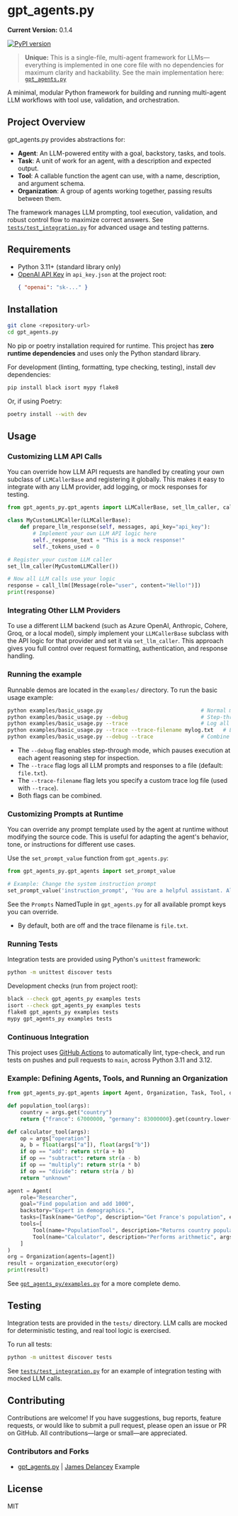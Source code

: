 # gpt_agents.py

**Current Version:** 0.1.4


[![PyPI version](https://img.shields.io/pypi/v/gpt-agents-py.svg)](https://pypi.org/project/gpt-agents-py/)

> **Unique:** This is a single-file, multi-agent framework for LLMs—everything is implemented in one core file with no dependencies for maximum clarity and hackability. See the main implementation here: [`gpt_agents.py`](https://github.com/jameswdelancey/gpt_agents.py/blob/main/gpt_agents_py/gpt_agents.py)

A minimal, modular Python framework for building and running multi-agent LLM workflows with tool use, validation, and orchestration. 

## Project Overview

gpt_agents.py provides abstractions for:
- **Agent**: An LLM-powered entity with a goal, backstory, tasks, and tools.
- **Task**: A unit of work for an agent, with a description and expected output.
- **Tool**: A callable function the agent can use, with a name, description, and argument schema.
- **Organization**: A group of agents working together, passing results between them.

The framework manages LLM prompting, tool execution, validation, and robust control flow to maximize correct answers. See [`tests/test_integration.py`](https://github.com/jameswdelancey/gpt_agents.py/blob/main/tests/test_integration.py) for advanced usage and testing patterns.

## Requirements
- Python 3.11+ (standard library only)
- [OpenAI API Key](https://platform.openai.com/account/api-keys) in `api_key.json` at the project root:
  ```json
  { "openai": "sk-..." }
  ```

## Installation

```bash
git clone <repository-url>
cd gpt_agents.py
```

No pip or poetry installation required for runtime. This project has **zero runtime dependencies** and uses only the Python standard library.

For development (linting, formatting, type checking, testing), install dev dependencies:
```bash
pip install black isort mypy flake8
```
Or, if using Poetry:
```bash
poetry install --with dev
```
## Usage

### Customizing LLM API Calls

You can override how LLM API requests are handled by creating your own subclass of `LLMCallerBase` and registering it globally. This makes it easy to integrate with any LLM provider, add logging, or mock responses for testing.

```python
from gpt_agents_py.gpt_agents import LLMCallerBase, set_llm_caller, call_llm, Message

class MyCustomLLMCaller(LLMCallerBase):
    def prepare_llm_response(self, messages, api_key="api_key"):
        # Implement your own LLM API logic here
        self._response_text = "This is a mock response!"
        self._tokens_used = 0

# Register your custom LLM caller
set_llm_caller(MyCustomLLMCaller())

# Now all LLM calls use your logic
response = call_llm([Message(role="user", content="Hello!")])
print(response)
```

### Integrating Other LLM Providers

To use a different LLM backend (such as Azure OpenAI, Anthropic, Cohere, Groq, or a local model), simply implement your `LLMCallerBase` subclass with the API logic for that provider and set it via `set_llm_caller`. This approach gives you full control over request formatting, authentication, and response handling.


### Running the example

Runnable demos are located in the `examples/` directory. To run the basic usage example:


```bash
python examples/basic_usage.py                               # Normal mode
python examples/basic_usage.py --debug                       # Step-through debug mode for agent reasoning
python examples/basic_usage.py --trace                       # Log all LLM prompts and responses to file.txt
python examples/basic_usage.py --trace --trace-filename mylog.txt   # Log LLM traces to custom file
python examples/basic_usage.py --debug --trace               # Combine step-through and trace logging
```

- The `--debug` flag enables step-through mode, which pauses execution at each agent reasoning step for inspection.
- The `--trace` flag logs all LLM prompts and responses to a file (default: `file.txt`).
- The `--trace-filename` flag lets you specify a custom trace log file (used with `--trace`).
- Both flags can be combined.

### Customizing Prompts at Runtime

You can override any prompt template used by the agent at runtime without modifying the source code. This is useful for adapting the agent's behavior, tone, or instructions for different use cases.

Use the `set_prompt_value` function from `gpt_agents.py`:

```python
from gpt_agents_py.gpt_agents import set_prompt_value

# Example: Change the system instruction prompt
set_prompt_value('instruction_prompt', 'You are a helpful assistant. Always explain your reasoning.')
```

See the `Prompts` NamedTuple in `gpt_agents.py` for all available prompt keys you can override.

- By default, both are off and the trace filename is `file.txt`.

### Running Tests

Integration tests are provided using Python's `unittest` framework:

```bash
python -m unittest discover tests
```

Development checks (run from project root):
```bash
black --check gpt_agents_py examples tests
isort --check gpt_agents_py examples tests
flake8 gpt_agents_py examples tests
mypy gpt_agents_py examples tests
```

### Continuous Integration

This project uses [GitHub Actions](https://github.com/jameswdelancey/gpt_agents.py/blob/main/.github/workflows/python-app.yml) to automatically lint, type-check, and run tests on pushes and pull requests to `main`, across Python 3.11 and 3.12.

### Example: Defining Agents, Tools, and Running an Organization

```python
from gpt_agents_py.gpt_agents import Agent, Organization, Task, Tool, organization_executor

def population_tool(args):
    country = args.get("country")
    return {"france": 67000000, "germany": 83000000}.get(country.lower(), "unknown")

def calculator_tool(args):
    op = args["operation"]
    a, b = float(args["a"]), float(args["b"])
    if op == "add": return str(a + b)
    if op == "subtract": return str(a - b)
    if op == "multiply": return str(a * b)
    if op == "divide": return str(a / b)
    return "unknown"

agent = Agent(
    role="Researcher",
    goal="Find population and add 1000",
    backstory="Expert in demographics.",
    tasks=[Task(name="GetPop", description="Get France's population", expected_output="67000000")],
    tools=[
        Tool(name="PopulationTool", description="Returns country population", args_schema="country:str", func=population_tool),
        Tool(name="Calculator", description="Performs arithmetic", args_schema="operation:str, a:str, b:str", func=calculator_tool)
    ]
)
org = Organization(agents=[agent])
result = organization_executor(org)
print(result)
```

See [`gpt_agents_py/examples.py`](https://github.com/jameswdelancey/gpt_agents.py/blob/main/gpt_agents_py/examples.py) for a more complete demo.

## Testing

Integration tests are provided in the `tests/` directory. LLM calls are mocked for deterministic testing, and real tool logic is exercised.

To run all tests:

```bash
python -m unittest discover tests
```

See [`tests/test_integration.py`](https://github.com/jameswdelancey/gpt_agents.py/blob/main/tests/test_integration.py) for an example of integration testing with mocked LLM calls.

## Contributing

Contributions are welcome! If you have suggestions, bug reports, feature requests, or would like to submit a pull request, please open an issue or PR on GitHub. All contributions—large or small—are appreciated.

### Contributors and Forks

- [gpt_agents.py](https://github.com/jameswdelancey/gpt_agents.py) | [James Delancey](https://github.com/jameswdelancey) Example


## License

MIT
